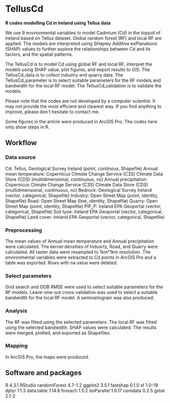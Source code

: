 # TellusCd
**R codes modelling Cd in Ireland using Tellus data**

We use 9 environmental variables to model Cadmium (Cd) in the topsoil of Ireland based on Tellus dataset. Global random forest (RF) and local RF are applied. The models are interpreted using SHapley Additive exPlanations (SHAP) values to further explore the relationships between Cd and its factors, and the spatial patterns.

The TellusCd is to model Cd using global RF and local RF, interpret the models using SHAP value, plot figures, and export results to GIS. The TellusCd_data is to collect industry and quarry data. The TellusCd_parameter is to select suitable parameters for the RF models and bandwidth for the local RF model. The TellusCd_validation is to validate the models.

Please note that the codes are not developed by a computer scientist. It may not provide the most efficient and clearest way. If you find anything to improve, please don't hesitate to contact me.

Some figures in the article were produced in ArcGIS Pro. The codes here only show steps in R.

## Workflow

### Data source

Cd: Tellus, Geological Survey Ireland (point, continous, Shapefile)
Annual mean temperature: Copernicus Climate Change Service (C3S) Climate Data Store (CDS) (multidimensional, continuous, nc)
Annual precipitation: Copernicus Climate Change Service (C3S) Climate Data Store (CDS) (multidimensional, continuous, nc)
Bedrock: Geological Survey Ireland (vector, categorical, Shapefile)
Industry: Open Street Map (point, identity, Shapefile)
Road: Open Street Map (line, identity, Shapefile)
Quarry: Open Street Map (point, identity, Shapefile)
PIP_P: Ireland EPA Geoportal (vector, categorical, Shapefile)
Soil tyoe: Ireland EPA Geoportal (vector, categorical, Shapefile)
Land cover: Ireland EPA Geoportal (vector, categorical, Shapefile)

### Preprocessing

The mean values of Annual mean temperature and Annual precipitation were calculated. The kernel densities of Indusrty, Road, and Quarry were calculated. All raster data were resampled to 1km*1km resolution. The environmental variables were extracted to Cd points in ArcGIS Pro and a table was exported. Rows with na value were deleted.

### Select parameters

Grid search and OOB RMSE were used to select suitable parameters for the RF models. Leave-one-out cross-validation was used to select a suitable bandwidth for the local RF model. A semivariogram was also produced.

### Analysis

The RF was fitted using the selected parameters. The local RF was fitted using the selected bandwidth. SHAP values were calculated. The results were merged, plotted, and exported as Shapefiles. 

### Mapping

In ArcGIS Pro, the maps were produced.

## Software and packages

R 4.3.1
RStudio
randomForest 4.7-1.2
ggplot2 3.5.1
fastshap 0.1.0
sf 1.0-19
dplyr 1.1.3
data.table 1.14.8
foreach 1.5.2
doParallel 1.0.17
osmdata 0.2.5
gstat 2.1-2
